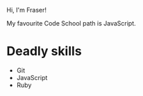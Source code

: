 Hi, I'm Fraser!

My favourite Code School path is JavaScript.

Deadly skills
=============

* Git
* JavaScript
* Ruby